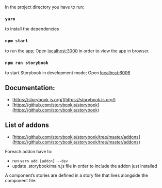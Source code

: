 In the project directory you have to run:

### `yarn`
to install the dependencies

### `npm start` 
to run the app; Open [localhost:3000](localhost:3000) in order to view the app in browser.

### `npm run storybook`
to start Storybook in development mode; Open [localhost:6006](localhost:6006)


## Documentation:
* [https://storybook.js.org/](https://storybook.js.org/)
* [https://github.com/storybookjs/storybook](https://github.com/storybookjs/storybook)


## List of addons
* [https://github.com/storybookjs/storybook/tree/master/addons](https://github.com/storybookjs/storybook/tree/master/addons)

Foreach addon have to:
* run `yarn add [addon] --dev`
* update .storybook/main.js file in order to include the addon just installed

A component’s stories are defined in a story file that lives alongside the component file.